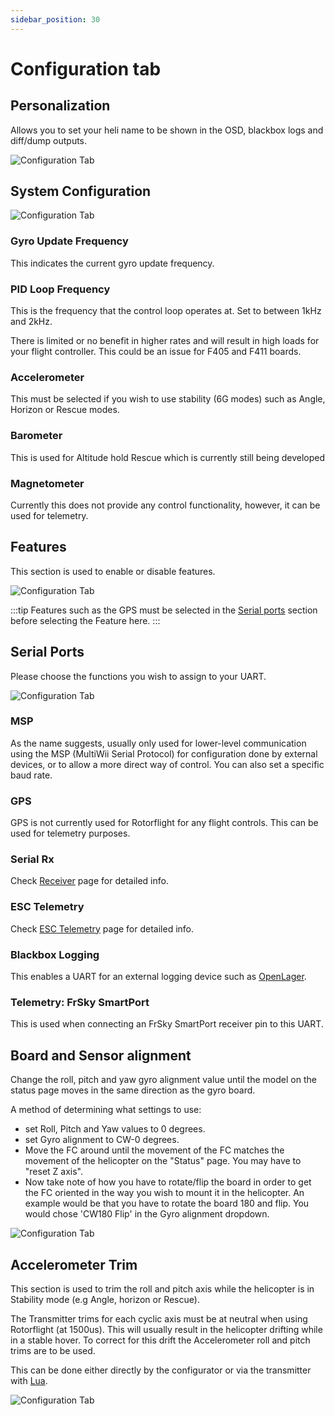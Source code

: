 ```yaml
---
sidebar_position: 30
---
```


# Configuration tab

## Personalization

Allows you to set your heli name to be shown in the OSD, blackbox logs and diff/dump outputs.

![Configuration Tab](./img/config-prsnl.png)

## System Configuration

![Configuration Tab](./img/config-sys-conf.png)

### Gyro Update Frequency

This indicates the current gyro update frequency.

### PID Loop Frequency

This is the frequency that the control loop operates at. Set to between 1kHz and 2kHz.

There is limited or no benefit in higher rates and will result in high loads for your flight controller. This could be an issue for F405 and F411 boards.

### Accelerometer

This must be selected if you wish to use stability (6G modes) such as Angle, Horizon or Rescue modes.

### Barometer

This is used for Altitude hold Rescue which is currently still being developed

### Magnetometer

Currently this does not provide any control functionality, however, it can be used for telemetry.

## Features

This section is used to enable or disable features.

![Configuration Tab](./img/config-features.png)

:::tip
Features such as the GPS must be selected in the [Serial ports](#serial-ports) section before selecting the Feature here.
:::

## Serial Ports

Please choose the functions you wish to assign to your UART.

![Configuration Tab](./img/config-serial.png)

### MSP

As the name suggests, usually only used for lower-level communication using the MSP (MultiWii Serial Protocol) for configuration done by external devices, or to allow a more direct way of control.
You can also set a specific baud rate.

### GPS

GPS is not currently used for Rotorflight for any flight controls. This can be used for telemetry purposes.

### Serial Rx

Check [Receiver](./Receiver) page for detailed info.

### ESC Telemetry

Check [ESC Telemetry](../Tutorial-Setup/ESC-Telemetry.md) page for detailed info.

### Blackbox Logging

This enables a UART for an external logging device such as [OpenLager](../Tutorial-Setup/OpenLager.md).

### Telemetry: FrSky SmartPort

This is used when connecting an FrSky SmartPort receiver pin to this UART.

## Board and Sensor alignment

Change the roll, pitch and yaw gyro alignment value until the model on the status page moves in the same direction as the gyro board.

A method of determining what settings to use:

* set Roll, Pitch and Yaw values to 0 degrees.
* set Gyro alignment to CW-0 degrees.
* Move the FC around until the movement of the FC matches the movement of the helicopter on the "Status" page. You may have to "reset Z axis".
* Now take note of how you have to rotate/flip the board in order to get the FC oriented in the way you wish to mount it in the helicopter. An example would be that you have to rotate the board 180 and flip. You would chose 'CW180 Flip' in the Gyro alignment dropdown.

![Configuration Tab](./img/config-sens-align.png)

## Accelerometer Trim

This section is used to trim the roll and pitch axis while the helicopter is in Stability mode (e.g Angle, horizon or Rescue).

The Transmitter trims for each cyclic axis must be at neutral when using Rotorflight (at 1500us). This will usually result in the helicopter drifting while in a stable hover. To correct for this drift the Accelerometer roll and pitch trims are to be used.

This can be done either directly by the configurator or via the transmitter with [Lua](../Tutorial-Setup/Using-Stability-Modes-Example.md).

![Configuration Tab](./img/config-accel-trim.png)
